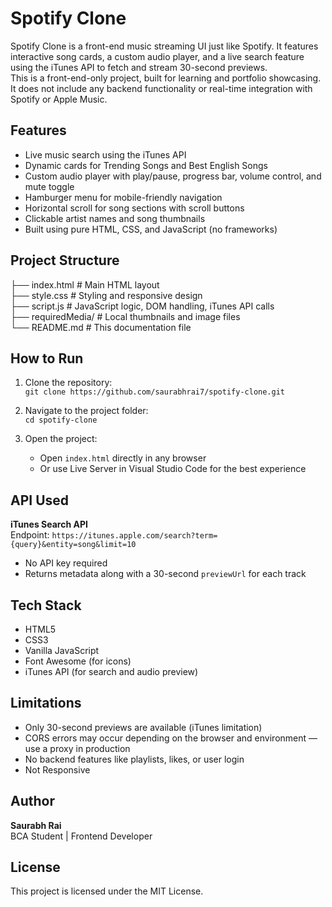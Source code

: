# Spotify Clone

Spotify Clone is a front-end music streaming UI just like Spotify. It features interactive song cards, a custom audio player, and a live search feature using the iTunes API to fetch and stream 30-second previews.  
This is a front-end-only project, built for learning and portfolio showcasing. It does not include any backend functionality or real-time integration with Spotify or Apple Music.

## Features

- Live music search using the iTunes API  
- Dynamic cards for Trending Songs and Best English Songs  
- Custom audio player with play/pause, progress bar, volume control, and mute toggle  
- Hamburger menu for mobile-friendly navigation
- Horizontal scroll for song sections with scroll buttons  
- Clickable artist names and song thumbnails  
- Built using pure HTML, CSS, and JavaScript (no frameworks)

## Project Structure

├── index.html              # Main HTML layout  
├── style.css               # Styling and responsive design  
├── script.js               # JavaScript logic, DOM handling, iTunes API calls  
├── requiredMedia/          # Local thumbnails and image files  
└── README.md               # This documentation file

## How to Run

1. Clone the repository:  
   `git clone https://github.com/saurabhrai7/spotify-clone.git`

2. Navigate to the project folder:  
   `cd spotify-clone`

3. Open the project:  
   - Open `index.html` directly in any browser  
   - Or use Live Server in Visual Studio Code for the best experience

## API Used

**iTunes Search API**  
Endpoint: `https://itunes.apple.com/search?term={query}&entity=song&limit=10`  
- No API key required  
- Returns metadata along with a 30-second `previewUrl` for each track

## Tech Stack

- HTML5  
- CSS3  
- Vanilla JavaScript  
- Font Awesome (for icons)  
- iTunes API (for search and audio preview)

## Limitations

- Only 30-second previews are available (iTunes limitation)  
- CORS errors may occur depending on the browser and environment — use a proxy in production  
- No backend features like playlists, likes, or user login
- Not Responsive

## Author

**Saurabh Rai**  
BCA Student | Frontend Developer  

## License

This project is licensed under the MIT License.
